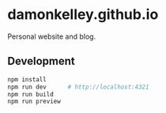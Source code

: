 # damonkelley.github.io

Personal website and blog.

## Development

```bash
npm install
npm run dev      # http://localhost:4321
npm run build
npm run preview
```
